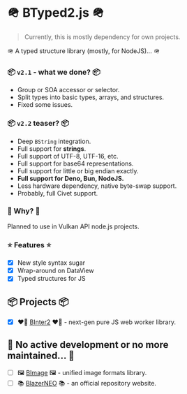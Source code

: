 # 🪖 BTyped2.js 🪖

> Currently, this is mostly dependency for own projects.

🪖 A typed structure library (mostly, for NodeJS)... 🪖

### 📦 `v2.1` - what we done? 📦

- Group or SOA accessor or selector.
- Split types into basic types, arrays, and structures.
- Fixed some issues.

### 📦 `v2.2` teaser? 📦

- Deep `BString` integration.
- Full support for **strings**.
- Full support of UTF-8, UTF-16, etc.
- Full support for base64 representations.
- Full support for little or big endian exactly.
- **Full support for Deno, Bun, NodeJS.**
- Less hardware dependency, native byte-swap support.
- Probably, full Civet support.

### 🤔 Why? 🤔

Planned to use in Vulkan API node.js projects.

### ⭐ Features ⭐

- [x] New style syntax sugar
- [x] Wrap-around on DataView
- [x] Typed structures for JS

## 📦 Projects 📦

- [x] ❤️‍🔥 [BInter2](https://github.com/BlazerNEO/BInter2) ❤️‍🔥 - next-gen pure JS web worker library.

## 🗿 No active development or no more maintained... 🗿

- [ ] 🖼 [BImage](https://github.com/BlazerNEO/BImage) 🖼 - unified image formats library.
- [ ] 📚 [BlazerNEO](https://github.com/BlazerNEO/.github) 📚 - an official repository website.
